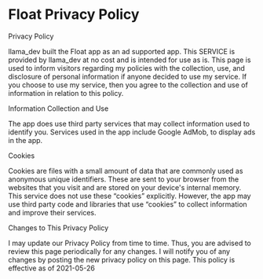# Float Privacy Policy

Privacy Policy

llama_dev built the Float app as an ad supported app. This SERVICE is provided by llama_dev at no cost and is intended for use as is.
This page is used to inform visitors regarding my policies with the collection, use, and disclosure of personal information if anyone decided to use my service.
If you choose to use my service, then you agree to the collection and use of information in relation to this policy.

Information Collection and Use

The app does use third party services that may collect information used to identify you. 
Services used in the app include Google AdMob, to display ads in the app.

Cookies

Cookies are files with a small amount of data that are commonly used as anonymous unique identifiers. These are sent to your browser from the websites that you visit and are stored on your device's internal memory.
This service does not use these “cookies” explicitly. However, the app may use third party code and libraries that use “cookies” to collect information and improve their services.

Changes to This Privacy Policy

I may update our Privacy Policy from time to time. Thus, you are advised to review this page periodically for any changes. I will notify you of any changes by posting the new privacy policy on this page.
This policy is effective as of 2021-05-26
